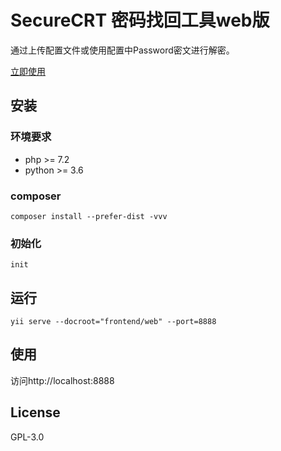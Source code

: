 # SecureCRT 密码找回工具web版

通过上传配置文件或使用配置中Password密文进行解密。

[立即使用](http://crt-decrypt.xproject.tech)


## 安装

### 环境要求

- php >= 7.2
- python >= 3.6

### composer
`
composer install --prefer-dist -vvv
`

### 初始化
`
init
`

## 运行
`
yii serve --docroot="frontend/web" --port=8888
`

## 使用
访问http://localhost:8888


## License
GPL-3.0